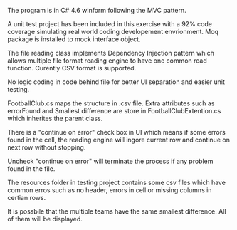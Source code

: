 The program is in C# 4.6 winform following the MVC pattern.

A unit test project has been included in this exercise with a 92% code coverage simulating real world coding developement envrionment.
Moq package is installed to mock interface object.

The file reading class implements Dependency Injection pattern which allows multiple file format reading engine to have one common read function. Curently CSV format is supported.

No logic coding in code behind file for better UI separation and easier unit testing.

FootballClub.cs maps the structure in .csv file. Extra attributes such as errorFound and Smallest difference are store in FootballClubExtention.cs which inherites the parent class.

There is a "continue on error" check box in UI which means if some errors found in the cell, the reading engine will ingore current row and continue on next row without stopping.

Uncheck "continue on error" will terminate the process if any problem found in the file.

The resources folder in testing project contains some csv files which have common erros such as no header, errors in cell or missing columns in certian rows.

It is possbile that the multiple teams have the same smallest difference. All of them will be displayed.

